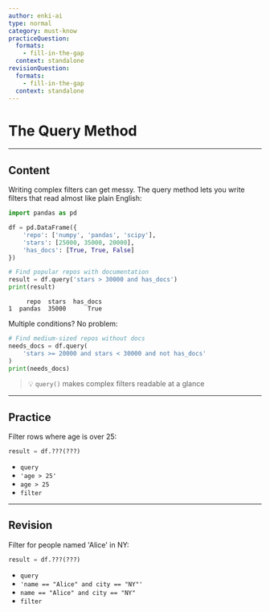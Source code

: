 ```yaml
---
author: enki-ai
type: normal
category: must-know
practiceQuestion:
  formats:
    - fill-in-the-gap
  context: standalone
revisionQuestion:
  formats:
    - fill-in-the-gap
  context: standalone
---
```


# The Query Method

---

## Content

Writing complex filters can get messy. The query method lets you write filters that read almost like plain English:

```python
import pandas as pd

df = pd.DataFrame({
    'repo': ['numpy', 'pandas', 'scipy'],
    'stars': [25000, 35000, 20000],
    'has_docs': [True, True, False]
})

# Find popular repos with documentation
result = df.query('stars > 30000 and has_docs')
print(result)
```
```
     repo  stars  has_docs
1  pandas  35000      True
```

Multiple conditions? No problem:
```python
# Find medium-sized repos without docs
needs_docs = df.query(
    'stars >= 20000 and stars < 30000 and not has_docs'
)
print(needs_docs)
```

> 💡 `query()` makes complex filters readable at a glance

---

## Practice

Filter rows where age is over 25:

```python
result = df.???(???)
```

- `query`
- `'age > 25'`
- `age > 25`
- `filter`

---

## Revision

Filter for people named 'Alice' in NY:

```python
result = df.???(???)
```

- `query`
- `'name == "Alice" and city == "NY"'`
- `name == "Alice" and city == "NY"`
- `filter` 